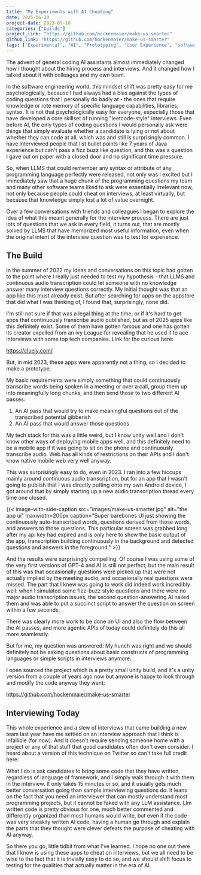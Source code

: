 ```yaml
---
title: "My Experiments with AI Cheating"
date: 2025-06-30
project-date: 2023-09-10
categories: ["builds"]
project_link: "https://github.com/hockenmaier/make-us-smarter"
github_link: "https://github.com/hockenmaier/make-us-smarter"
tags: ["Experimental", "AI", "Prototyping", "User Experience", "software"]
---
```


The advent of general coding AI assistants almost immediately changed how I thought about the hiring process and interviews. And it changed how I talked about it with colleages and my own team.

In the software engineering world, this mindset shift was pretty easy for me psychologically, because I had always had a bias against the types of coding questions that I personally do badly at - the ones that require knowledge or rote memory of specific language capabilities, libraries, syntax. It is not that psychologically easy for everyone, especially those that have developed a core skillset of running "leetcode-style" interviews. Even before AI, the only types of coding questions I would personally ask were things that simply evaluate whether a candidate is lying or not about whether they can code at all, which was and still is surprisingly common. I have interviewed people that list bullet points like 7 years of Java experience but can't pass a fizz buzz like question, and this was a question I gave out on paper with a closed door and no significant time pressure.

So, when LLMS that could remember any syntax or attribute of any programming language perfectly were released, not only was I excited but I immediately saw that a huge chunk of the programming questions my team and many other software teams liked to ask were essentially irrelevant now, not only because people could cheat on interviews, at least virtually, but because that knowledge simply lost a lot of value overnight.

Over a few conversations with friends and colleagues I began to explore the idea of what this meant generally for the interview process. There are just lots of questions that we ask in every field, it turns out, that are mostly solved by LLMS that have memorized most useful information, even when the original intent of the interview question was to test for experience.

## The Build

In the summer of 2022 my ideas and conversations on this topic had gotten to the point where I really just needed to test my hypothesis - that LLMS and continuous audio transcription could let someone with no knowledge answer many interview questions correctly. My initial thought was that an app like this must already exist. But after searching for apps on the appstore that did what I was thinking of, I found that, surprisingly, none did.

I'm still not sure if that was a legal thing at the time, or if it's hard to get apps that continuously transcribe audio published, but as of 2025 apps like this definitely exist. Some of them have gotten famous and one has gotten its creator expelled from an ivy League for revealing that he used it to ace interviews with some top tech companies. Link for the curious here:

https://cluely.com/

But, in mid 2023, these apps were apparently not a thing, so I decided to make a prototype.

My basic requirements were simply something that could continuously transcribe words being spoken in a meeting or over a call, group them up into meaningfully long chunks, and then send those to two different AI passes:

1. An AI pass that would try to make meaningful questions out of the transcribed potential gibberish
2. An AI pass that would answer those questions

My tech stack for this was a little weird, but I know unity well and I don't know other ways of deploying mobile apps well, and this definitely need to be a mobile app if it was going to sit on the phone and continuously transcribe audio. Web has all kinds of restrictions on their APIs and I don't know native mobile web very well anyway.

This was surprisingly easy to do, even in 2023. I ran into a few hiccups mainly around continuous audio transcription, but for an app that I wasn't going to publish that I was directly putting onto my own Android device, I got around that by simply starting up a new audio transcription thread every time one closed.

{{< image-with-side-caption
    src="images/make-us-smarter.jpg"
    alt="the app ui"
    maxwidth=200px
    caption="Super barebones UI just showing the continuously auto-transcribed words, questions derived from those words, and answers to those questions.  This particular screen was grabbed long after my api key had expired and is only here to show the basic output of the app, transcription building continuously in the background and detected questions and answers in the foreground." >}}

And the results were surprisingly compelling. Of course I was using some of the very first versions of GPT-4 and AI is still not perfect, but the main result of this was that occasionally questions were picked up that were not actually implied by the meeting audio, and occasionally real questions were missed. The part that I knew was going to work did indeed work incredibly well: when I simulated some fizz-buzz style questions and there were no major audio transcription issues, the second question-answering AI nailed them and was able to put a succinct script to answer the question on screen within a few seconds.

There was clearly more work to be done on UI and also the flow between the AI passes, and more agentic APIs of today could definitely do this all more seamlessly.

But for me, my question was answered: My hunch was right and we should definitely not be asking questions about basic constructs of programming languages or simple scripts in interviews anymore.

I open sourced the project which is a pretty small unity build, and it's a unity version from a couple of years ago now but anyone is happy to look through and modify the code anyway they want:

https://github.com/hockenmaier/make-us-smarter

## Interviewing Today

This whole experience and a slew of interviews that came building a new team last year have me settled on an interview approach that I think is infallible (for now). And it doesn't require sending someone home with a project or any of that stuff that good candidates often don't even consider. I heard about a version of this technique on Twitter so can't take full credit here:

What I do is ask candidates to bring some code that they have written, regardless of language of framework, and I simply walk through it with them in the interview. It only takes 15 minutes or so, and it usually gets much better conversation going than sample interviewing questions do. It leans on the fact that you need an interviewer that can mostly understand most programming projects, but it cannot be faked with any LLM assistance. Llm written code is pretty obvious for one, much better commented and differently organized than most humans would write, but even if the code was very sneakily written AI code, having a human go through and explain the parts that they thought were clever defeats the purpose of cheating with AI anyway.

So there you go, little tidbit from what I've learned. I hope no one out there that I know is using these apps to cheat on interviews, but we all need to be wise to the fact that it is trivially easy to do so, and we should shift focus to testing for the qualities that actually matter in the era of AI.
